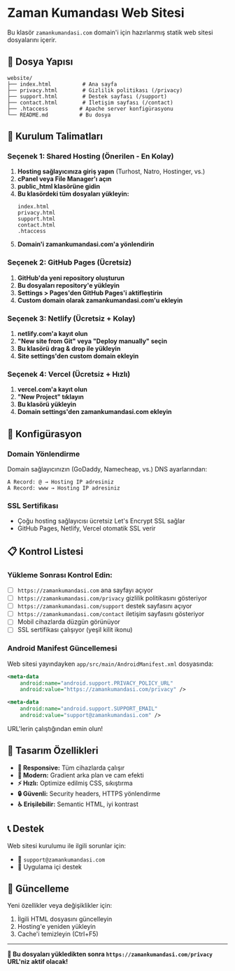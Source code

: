 # Zaman Kumandası Web Sitesi

Bu klasör `zamankumandasi.com` domain'i için hazırlanmış statik web sitesi dosyalarını içerir.

## 📁 Dosya Yapısı

```
website/
├── index.html          # Ana sayfa
├── privacy.html        # Gizlilik politikası (/privacy)
├── support.html        # Destek sayfası (/support)  
├── contact.html        # İletişim sayfası (/contact)
├── .htaccess          # Apache server konfigürasyonu
└── README.md          # Bu dosya
```

## 🚀 Kurulum Talimatları

### Seçenek 1: Shared Hosting (Önerilen - En Kolay)

1. **Hosting sağlayıcınıza giriş yapın** (Turhost, Natro, Hostinger, vs.)
2. **cPanel veya File Manager'ı açın**
3. **public_html klasörüne gidin**
4. **Bu klasördeki tüm dosyaları yükleyin:**
   ```
   index.html
   privacy.html
   support.html
   contact.html
   .htaccess
   ```
5. **Domain'i zamankumandasi.com'a yönlendirin**

### Seçenek 2: GitHub Pages (Ücretsiz)

1. **GitHub'da yeni repository oluşturun**
2. **Bu dosyaları repository'e yükleyin**
3. **Settings > Pages'den GitHub Pages'i aktifleştirin**
4. **Custom domain olarak zamankumandasi.com'u ekleyin**

### Seçenek 3: Netlify (Ücretsiz + Kolay)

1. **netlify.com'a kayıt olun**
2. **"New site from Git" veya "Deploy manually" seçin**
3. **Bu klasörü drag & drop ile yükleyin**
4. **Site settings'den custom domain ekleyin**

### Seçenek 4: Vercel (Ücretsiz + Hızlı)

1. **vercel.com'a kayıt olun**
2. **"New Project" tıklayın**
3. **Bu klasörü yükleyin**
4. **Domain settings'den zamankumandasi.com ekleyin**

## 🔧 Konfigürasyon

### Domain Yönlendirme

Domain sağlayıcınızın (GoDaddy, Namecheap, vs.) DNS ayarlarından:

```
A Record: @ → Hosting IP adresiniz
A Record: www → Hosting IP adresiniz
```

### SSL Sertifikası

- Çoğu hosting sağlayıcısı ücretsiz Let's Encrypt SSL sağlar
- GitHub Pages, Netlify, Vercel otomatik SSL verir

## 📋 Kontrol Listesi

### Yükleme Sonrası Kontrol Edin:

- [ ] `https://zamankumandasi.com` ana sayfayı açıyor
- [ ] `https://zamankumandasi.com/privacy` gizlilik politikasını gösteriyor
- [ ] `https://zamankumandasi.com/support` destek sayfasını açıyor  
- [ ] `https://zamankumandasi.com/contact` iletişim sayfasını gösteriyor
- [ ] Mobil cihazlarda düzgün görünüyor
- [ ] SSL sertifikası çalışıyor (yeşil kilit ikonu)

### Android Manifest Güncellemesi

Web sitesi yayındayken `app/src/main/AndroidManifest.xml` dosyasında:

```xml
<meta-data
    android:name="android.support.PRIVACY_POLICY_URL"
    android:value="https://zamankumandasi.com/privacy" />

<meta-data
    android:name="android.support.SUPPORT_EMAIL"
    android:value="support@zamankumandasi.com" />
```

URL'lerin çalıştığından emin olun!

## 🎨 Tasarım Özellikleri

- **📱 Responsive:** Tüm cihazlarda çalışır
- **🎨 Modern:** Gradient arka plan ve cam efekti
- **⚡ Hızlı:** Optimize edilmiş CSS, sıkıştırma
- **🔒 Güvenli:** Security headers, HTTPS yönlendirme
- **♿ Erişilebilir:** Semantic HTML, iyi kontrast

## 📞 Destek

Web sitesi kurulumu ile ilgili sorunlar için:
- 📧 `support@zamankumandasi.com`
- 📱 Uygulama içi destek

## 🔄 Güncelleme

Yeni özellikler veya değişiklikler için:
1. İlgili HTML dosyasını güncelleyin
2. Hosting'e yeniden yükleyin
3. Cache'i temizleyin (Ctrl+F5)

---

**🎉 Bu dosyaları yükledikten sonra `https://zamankumandasi.com/privacy` URL'niz aktif olacak!**
